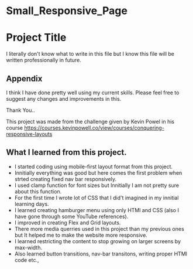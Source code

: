 # Small_Responsive_Page
# Project Title
I literally don't know what to write in this file but I know this file will be written professionally in future.


## Appendix
I think I have done pretty well using my current skills.
Please feel free to suggest any changes and improvements in this.

Thank You..

This project was made from the challenge given by Kevin Powel in his course https://courses.kevinpowell.co/view/courses/conquering-responsive-layouts



## What I learned from this project.
* I started coding using mobile-first layout format from this project.
* Innitially everything was good but here comes the first problem when strted creating fixed nav bar responsively.
* I used clamp function for font sizes but Innitially I am not pretty sure about this function.
* For the first time I wrote lot of CSS that I did't imagined in my innitial learning days.
* I learned creating hamburger menu using only HTMl and CSS (also I have gone through some YouTube references).
* I improved in creating Flex and Grid layouts.
* There more media querries used in this project than my previous ones but It helped me to make the website more responsive.
* I learned restricting the content to stop growing on larger screens by max-width.
* Also learned button transitions, nav-bar transitons, writing proper HTMl code etc.,
